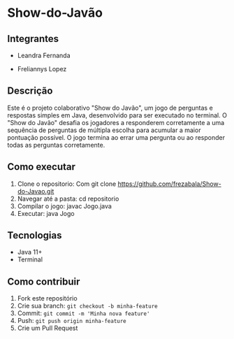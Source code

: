 # Show-do-Javão

##  Integrantes

- Leandra Fernanda 

- Freliannys Lopez

## Descrição 

  Este é o projeto colaborativo "Show do Javão", um jogo de perguntas e respostas simples em Java, desenvolvido para ser executado no terminal. O "Show do Javão" desafia os jogadores a responderem corretamente a uma sequência de perguntas de múltipla escolha para acumular a maior pontuação possível. O jogo termina ao errar uma pergunta ou ao responder todas as perguntas corretamente.


## Como executar

 1. Clone o repositorio: Com git clone  https://github.com/frezabala/Show-do-Javao.git
 2. Navegar até a pasta: cd repositorio
 3. Compilar o jogo: javac Jogo.java
 4. Executar: java Jogo


 ## Tecnologias
 - Java 11+
 - Terminal

 ## Como contribuir

1. Fork este repositório
2. Crie sua branch: `git checkout -b minha-feature`
3. Commit: `git commit -m 'Minha nova feature'`
4. Push: `git push origin minha-feature`
5. Crie um Pull Request




